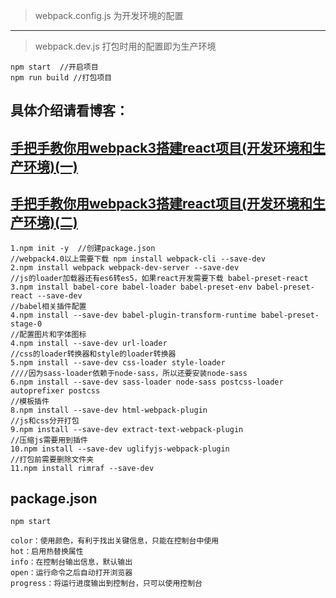 > webpack.config.js 为开发环境的配置

----------

> webpack.dev.js   打包时用的配置即为生产环境

	


	npm start  //开启项目
	npm run build //打包项目
	
	
## 具体介绍请看博客： ##
[手把手教你用webpack3搭建react项目(开发环境和生产环境)(一)](http://www.cnblogs.com/heyushuo/p/8552983.html)
----------
[手把手教你用webpack3搭建react项目(开发环境和生产环境)(二)](http://www.cnblogs.com/heyushuo/p/8558228.html)
----------


	1.npm init -y  //创建package.json
	//webpack4.0以上需要下载 npm install webpack-cli --save-dev
	2.npm install webpack webpack-dev-server --save-dev
	//js的loader加载器还有es6转es5，如果react开发需要下载 babel-preset-react
	3.npm install babel-core babel-loader babel-preset-env babel-preset-react --save-dev
	//babel相关插件配置
	4.npm install --save-dev babel-plugin-transform-runtime babel-preset-stage-0 
	//配置图片和字体图标
	4.npm install --save-dev url-loader 
	//css的loader转换器和style的loader转换器
	5.npm install --save-dev css-loader style-loader
	////因为sass-loader依赖于node-sass，所以还要安装node-sass
	6.npm install --save-dev sass-loader node-sass postcss-loader autoprefixer postcss
	//模板插件
	8.npm install --save-dev html-webpack-plugin
	//js和css分开打包
	9.npm install --save-dev extract-text-webpack-plugin
	//压缩js需要用到插件
	10.npm install --save-dev uglifyjs-webpack-plugin
	//打包前需要删除文件夹
	11.npm install rimraf --save-dev

	
   

## package.json ##
	npm start	

    color：使用颜色，有利于找出关键信息，只能在控制台中使用
	hot：启用热替换属性
	info：在控制台输出信息，默认输出
	open：运行命令之后自动打开浏览器
	progress：将运行进度输出到控制台，只可以使用控制台